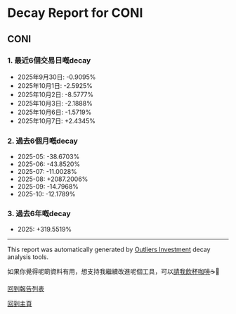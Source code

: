 # Decay Report for CONI

## CONI

### 1. 最近6個交易日嘅decay

- 2025年9月30日: -0.9095%
- 2025年10月1日: -2.5925%
- 2025年10月2日: -8.5777%
- 2025年10月3日: -2.1888%
- 2025年10月6日: -1.5719%
- 2025年10月7日: +2.4345%

### 2. 過去6個月嘅decay

- 2025-05: -38.6703%
- 2025-06: -43.8520%
- 2025-07: -11.0028%
- 2025-08: +2087.2006%
- 2025-09: -14.7968%
- 2025-10: -12.1789%

### 3. 過去6年嘅decay

- 2025: +319.5519%

------------------------------
This report was automatically generated by [Outliers Investment](https://outliersecon.github.io/Outliers-Investment/) decay analysis tools.

如果你覺得呢啲資料有用，想支持我繼續改進呢個工具，可以[請我飲杯咖啡](https://buymeacoffee.com/outliersecon)☕🙏

[回到報告列表](https://outliersecon.github.io/Outliers-Investment/reports/reports_public)

[回到主頁](https://outliersecon.github.io/Outliers-Investment/)